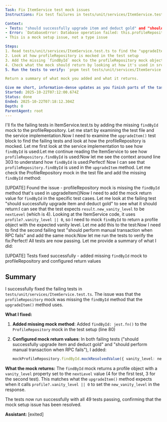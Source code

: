 ```yaml
---
Task: Fix ItemService test mock issues
Instructions: Fix test failures in tests/unit/services/ItemService.test.ts where tests are failing because `this.profileRepository.findById is not a function`.

Context:
- Tests: "should successfully upgrade item and deduct gold" and "should perform manual transaction when RPC fails"
- Error: `DatabaseError: Database operation failed: this.profileRepository.findById is not a function`
- This is a mock setup issue, not a type issue

Steps:
1. Read tests/unit/services/ItemService.test.ts to find the "upgradeItem()" test block
2. Look at how profileRepository is mocked in the test setup
3. Add the missing `findById` mock to the profileRepository mock object
4. Check what the mock should return by looking at how it's used in src/services/ItemService.ts
5. Run the tests to verify: `pnpm test tests/unit/services/ItemService.test.ts`

Return a summary of what mock you added and what it returns.

Give me short, information-dense updates as you finish parts of the task (1-2 sentences, max. Incomplete sentences are fine). Only give these updates if you have important information to share. Prepend updates with: [UPDATE]
Started: 2025-10-22T07:12:00.674Z
Status: done
Ended: 2025-10-22T07:18:12.304Z
Depth: 0
ParentAgent: root
---
```


I'll fix the failing tests in ItemService.test.ts by adding the missing `findById` mock to the profileRepository. Let me start by examining the test file and the service implementation.Now I need to examine the `upgradeItem()` test block to find the failing tests and look at how the profileRepository is mocked. Let me first look at the service implementation to see how `findById` is used:Let me continue reading the ItemService to see how `profileRepository.findById` is used:Now let me see the context around line 303 to understand how `findById` is used:Perfect! Now I can see that `profileRepository.findById` is used in the `upgradeItem` method. Let me check the ProfileRepository mock in the test file and add the missing `findById` method:

[UPDATE] Found the issue - profileRepository mock is missing the `findById` method that's used in upgradeItem()Now I need to add the mock return value for `findById` in the specific test cases. Let me look at the failing test "should successfully upgrade item and deduct gold" to see what it should return:I can see that the test expects `result.new_vanity_level` to be `nextLevel` (which is 4). Looking at the ItemService code, it uses `profile?.vanity_level || 0`, so I need to mock `findById` to return a profile object with the expected vanity level. Let me add this to the test:Now I need to find the second failing test "should perform manual transaction when RPC fails" and add the same mock:Now let me run the tests to verify the fix:Perfect! All tests are now passing. Let me provide a summary of what I did:

[UPDATE] Tests fixed successfully - added missing `findById` mock to profileRepository and configured return values

## Summary

I successfully fixed the failing tests in `tests/unit/services/ItemService.test.ts`. The issue was that the `profileRepository` mock was missing the `findById` method that the `upgradeItem()` method uses.

**What I fixed:**

1. **Added missing mock method**: Added `findById: jest.fn()` to the `ProfileRepository` mock in the test setup (line 80)

2. **Configured mock return values**: In both failing tests ("should successfully upgrade item and deduct gold" and "should perform manual transaction when RPC fails"), I added:
   ```typescript
   mockProfileRepository.findById.mockResolvedValue({ vanity_level: nextLevel });
   ```

**What the mock returns:**
The `findById` mock returns a profile object with a `vanity_level` property set to the `nextLevel` value (4 for the first test, 3 for the second test). This matches what the `upgradeItem()` method expects when it calls `profile?.vanity_level || 0` to set the `new_vanity_level` in the response.

The tests now run successfully with all 49 tests passing, confirming that the mock setup issue has been resolved.

**Assistant:** [exited]
